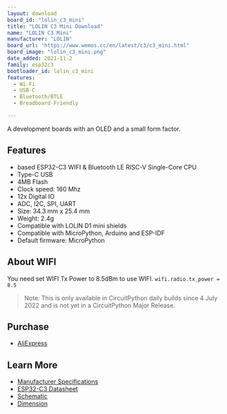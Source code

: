 ```yaml
---
layout: download
board_id: "lolin_c3_mini"
title: "LOLIN C3 Mini Download"
name: "LOLIN C3 Mini"
manufacturer: "LOLIN"
board_url: "https://www.wemos.cc/en/latest/c3/c3_mini.html"
board_image: "lolin_c3_mini.png"
date_added: 2021-11-2
family: esp32c3
bootloader_id: lolin_c3_mini
features:
  - Wi-Fi
  - USB-C
  - Bluetooth/BTLE
  - Breadboard-Friendly

---
```


A development boards with an OLED and a small form factor.

## Features

- based ESP32-C3 WIFI & Bluetooth LE RISC-V Single-Core CPU
- Type-C USB
- 4MB Flash
- Clock speed: 160 Mhz
- 12x Digital IO
- ADC, I2C, SPI, UART
- Size: 34.3 mm x 25.4 mm
- Weight: 2.4g
- Compatible with LOLIN D1 mini shields
- Compatible with MicroPython, Arduino and ESP-IDF
- Default firmware: MicroPython


## About WIFI

You need set WIFI Tx Power to 8.5dBm to use WIFI.
`wifi.radio.tx_power = 8.5`

>Note: This is only available in CircuitPython daily builds since 4 July 2022
and is not yet in a CircuitPython Major Release.

## Purchase

* [AliExpress](https://www.aliexpress.com/item/1005004005736554.html)

## Learn More

* [Manufacturer Specifications](https://www.wemos.cc/en/latest/c3/c3_mini.html)
* [ESP32-C3 Datasheet](https://www.espressif.com/sites/default/files/documentation/esp32-c3_datasheet_en.pdf)
* [Schematic](https://www.wemos.cc/en/latest/_static/files/sch_c3_mini_v1.0.0.pdf)
* [Dimension](https://www.wemos.cc/en/latest/_static/files/dim_c3_mini_v1.0.0.pdf)
